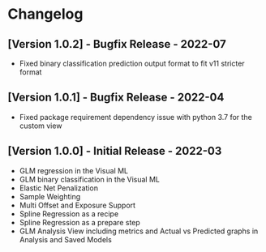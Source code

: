 # Changelog

## [Version 1.0.2] - Bugfix Release - 2022-07

* Fixed binary classification prediction output format to fit v11 stricter format

## [Version 1.0.1] - Bugfix Release - 2022-04

* Fixed package requirement dependency issue with python 3.7 for the custom view

## [Version 1.0.0] - Initial Release - 2022-03

* GLM regression in the Visual ML
* GLM binary classification in the Visual ML
* Elastic Net Penalization
* Sample Weighting
* Multi Offset and Exposure Support
* Spline Regression as a recipe
* Spline Regression as a prepare step
* GLM Analysis View including metrics and Actual vs Predicted graphs in Analysis and Saved Models